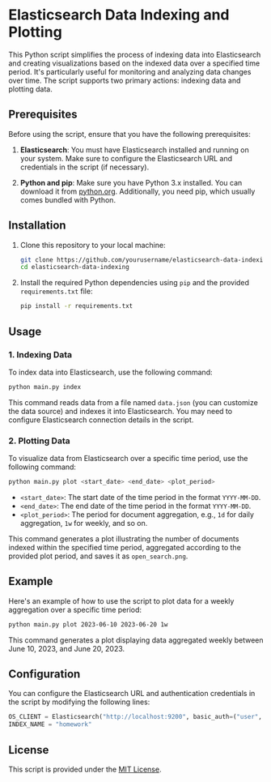 # Elasticsearch Data Indexing and Plotting

This Python script simplifies the process of indexing data into Elasticsearch and creating visualizations based on the indexed data over a specified time period. It's particularly useful for monitoring and analyzing data changes over time. The script supports two primary actions: indexing data and plotting data.

## Prerequisites

Before using the script, ensure that you have the following prerequisites:

1. **Elasticsearch**: You must have Elasticsearch installed and running on your system. Make sure to configure the Elasticsearch URL and credentials in the script (if necessary).

2. **Python and pip**: Make sure you have Python 3.x installed. You can download it from [python.org](https://www.python.org/downloads/). Additionally, you need pip, which usually comes bundled with Python.

## Installation

1. Clone this repository to your local machine:

   ```bash
   git clone https://github.com/yourusername/elasticsearch-data-indexing.git
   cd elasticsearch-data-indexing
   ```

2. Install the required Python dependencies using `pip` and the provided `requirements.txt` file:

   ```bash
   pip install -r requirements.txt
   ```

## Usage

### 1. Indexing Data

To index data into Elasticsearch, use the following command:

```bash
python main.py index
```

This command reads data from a file named `data.json` (you can customize the data source) and indexes it into Elasticsearch. You may need to configure Elasticsearch connection details in the script.

### 2. Plotting Data

To visualize data from Elasticsearch over a specific time period, use the following command:

```bash
python main.py plot <start_date> <end_date> <plot_period>
```

- `<start_date>`: The start date of the time period in the format `YYYY-MM-DD`.
- `<end_date>`: The end date of the time period in the format `YYYY-MM-DD`.
- `<plot_period>`: The period for document aggregation, e.g., `1d` for daily aggregation, `1w` for weekly, and so on.

This command generates a plot illustrating the number of documents indexed within the specified time period, aggregated according to the provided plot period, and saves it as `open_search.png`.

## Example

Here's an example of how to use the script to plot data for a weekly aggregation over a specific time period:

```bash
python main.py plot 2023-06-10 2023-06-20 1w
```

This command generates a plot displaying data aggregated weekly between June 10, 2023, and June 20, 2023.

## Configuration

You can configure the Elasticsearch URL and authentication credentials in the script by modifying the following lines:

```python
OS_CLIENT = Elasticsearch("http://localhost:9200", basic_auth=("user", "password"))
INDEX_NAME = "homework"
```

## License

This script is provided under the [MIT License](LICENSE).

